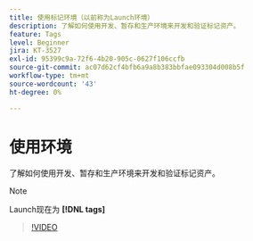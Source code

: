 ```yaml
---
title: 使用标记环境（以前称为Launch环境）
description: 了解如何使用开发、暂存和生产环境来开发和验证标记资产。
feature: Tags
level: Beginner
jira: KT-3527
exl-id: 95399c9a-72f6-4b20-905c-0627f106ccfb
source-git-commit: ac07d62cf4bfb6a9a8b383bbfae093304d008b5f
workflow-type: tm+mt
source-wordcount: '43'
ht-degree: 0%

---
```


# 使用环境

了解如何使用开发、暂存和生产环境来开发和验证标记资产。

>[!NOTE]
>
> Launch现在为 **[!DNL tags]**

>[!VIDEO](https://video.tv.adobe.com/v/28729/?quality=12&learn=on)
